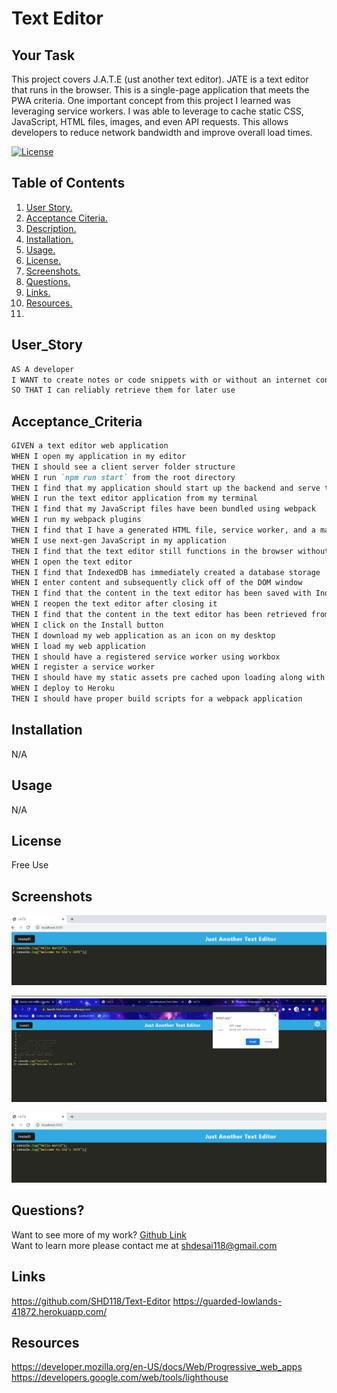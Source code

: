 # Text Editor

## Your Task

This project covers J.A.T.E (ust another text editor). JATE is a text editor that runs in the browser. This is a single-page application that meets the PWA criteria. One important concept from this project I learned was leveraging service workers. I was able to leverage to cache static CSS, JavaScript, HTML files, images, and even API requests. This allows developers to reduce network bandwidth and improve overall load times.

[![License](https://img.shields.io/badge/License-BSD_2--Clause-orange.svg)](https://opensource.org/licenses/BSD-2-Clause)
## Table of Contents
1. [ User Story. ](#user_Story)
2.  [ Acceptance Citeria. ](#acceptance_criteria)
3.  [ Description. ](#description)
4. [ Installation. ](#installation)
5. [ Usage. ](#usage)
6. [ License. ](#license)
7. [ Screenshots. ](#screenshots)
8. [ Questions. ](#questions)
9.  [ Links. ](#links)
10. [ Resources. ](#resources)
11. 
## User_Story

```md
AS A developer
I WANT to create notes or code snippets with or without an internet connection
SO THAT I can reliably retrieve them for later use
```

## Acceptance_Criteria

```md
GIVEN a text editor web application
WHEN I open my application in my editor
THEN I should see a client server folder structure
WHEN I run `npm run start` from the root directory
THEN I find that my application should start up the backend and serve the client
WHEN I run the text editor application from my terminal
THEN I find that my JavaScript files have been bundled using webpack
WHEN I run my webpack plugins
THEN I find that I have a generated HTML file, service worker, and a manifest file
WHEN I use next-gen JavaScript in my application
THEN I find that the text editor still functions in the browser without errors
WHEN I open the text editor
THEN I find that IndexedDB has immediately created a database storage
WHEN I enter content and subsequently click off of the DOM window
THEN I find that the content in the text editor has been saved with IndexedDB
WHEN I reopen the text editor after closing it
THEN I find that the content in the text editor has been retrieved from our IndexedDB
WHEN I click on the Install button
THEN I download my web application as an icon on my desktop
WHEN I load my web application
THEN I should have a registered service worker using workbox
WHEN I register a service worker
THEN I should have my static assets pre cached upon loading along with subsequent pages and static assets
WHEN I deploy to Heroku
THEN I should have proper build scripts for a webpack application
```

## Installation
N/A
## Usage
N/A
## License
Free Use
## Screenshots

![image ](./Assets/Capture.PNG)



![image](./Assets/Capture3.PNG)


![image](./Assets/Capture.PNG)




## Questions?
Want to see more of my work? [Github Link](https://github.com/SHD118)
<br/>
Want to learn more please contact me at shdesai118@gmail.com
## Links
https://github.com/SHD118/Text-Editor
https://guarded-lowlands-41872.herokuapp.com/
## Resources
https://developer.mozilla.org/en-US/docs/Web/Progressive_web_apps
https://developers.google.com/web/tools/lighthouse







